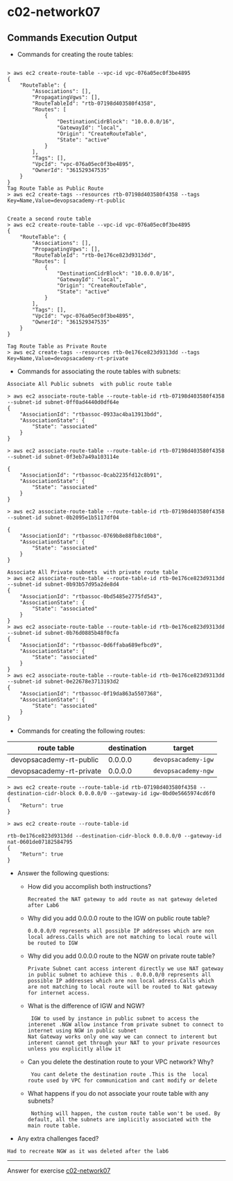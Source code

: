 # c02-network07

## Commands Execution Output

- Commands for creating the route tables:
```

> aws ec2 create-route-table --vpc-id vpc-076a05ec0f3be4895
{
    "RouteTable": {
        "Associations": [],
        "PropagatingVgws": [],
        "RouteTableId": "rtb-07198d403580f4358",
        "Routes": [
            {
                "DestinationCidrBlock": "10.0.0.0/16",
                "GatewayId": "local",
                "Origin": "CreateRouteTable",
                "State": "active"
            }
        ],
        "Tags": [],
        "VpcId": "vpc-076a05ec0f3be4895",
        "OwnerId": "361529347535"
    }
}
Tag Route Table as Public Route
> aws ec2 create-tags --resources rtb-07198d403580f4358 --tags Key=Name,Value=devopsacademy-rt-public


Create a second route table
> aws ec2 create-route-table --vpc-id vpc-076a05ec0f3be4895
{
    "RouteTable": {
        "Associations": [],
        "PropagatingVgws": [],
        "RouteTableId": "rtb-0e176ce823d9313dd",
        "Routes": [
            {
                "DestinationCidrBlock": "10.0.0.0/16",
                "GatewayId": "local",
                "Origin": "CreateRouteTable",
                "State": "active"
            }
        ],
        "Tags": [],
        "VpcId": "vpc-076a05ec0f3be4895",
        "OwnerId": "361529347535"
    }
}

Tag Route Table as Private Route
> aws ec2 create-tags --resources rtb-0e176ce823d9313dd --tags Key=Name,Value=devopsacademy-rt-private

```

- Commands for associating the route tables with subnets:
```
Associate All Public subnets  with public route table

> aws ec2 associate-route-table --route-table-id rtb-07198d403580f4358 --subnet-id subnet-0ff0ad4440d0df64e
{
    "AssociationId": "rtbassoc-0933ac4ba13913bdd",
    "AssociationState": {
        "State": "associated"
    }
}

> aws ec2 associate-route-table --route-table-id rtb-07198d403580f4358 --subnet-id subnet-0f3eb7a49a103114e

{
    "AssociationId": "rtbassoc-0cab2235fd12c8b91",
    "AssociationState": {
        "State": "associated"
    }
}

> aws ec2 associate-route-table --route-table-id rtb-07198d403580f4358 --subnet-id subnet-0b2095e1b5117df04

{
    "AssociationId": "rtbassoc-0769b8e88fb8c10b8",
    "AssociationState": {
        "State": "associated"
    }
}

Associate All Private subnets  with private route table
> aws ec2 associate-route-table --route-table-id rtb-0e176ce823d9313dd --subnet-id subnet-0b93b57d95a2de8d4
{
    "AssociationId": "rtbassoc-0bd5485e2775fd543",
    "AssociationState": {
        "State": "associated"
    }
}
> aws ec2 associate-route-table --route-table-id rtb-0e176ce823d9313dd --subnet-id subnet-0b76d0885b48f0cfa
{
    "AssociationId": "rtbassoc-0d6ffaba689efbcd9",
    "AssociationState": {
        "State": "associated"
    }
}
> aws ec2 associate-route-table --route-table-id rtb-0e176ce823d9313dd --subnet-id subnet-0e22678e3713193d2
{
    "AssociationId": "rtbassoc-0f19da863a5507368",
    "AssociationState": {
        "State": "associated"
    }
}
```

- Commands for creating the following routes:

|route table|destination|target|
|-|-|-|
|devopsacademy-rt-public|0.0.0.0|`devopsacademy-igw`|
|devopsacademy-rt-private|0.0.0.0|`devopsacademy-ngw`|
```
> aws ec2 create-route --route-table-id rtb-07198d403580f4358 --destination-cidr-block 0.0.0.0/0 --gateway-id igw-0bd0e5665974cd6f0	
{
    "Return": true
}

> aws ec2 create-route --route-table-id 

rtb-0e176ce823d9313dd --destination-cidr-block 0.0.0.0/0 --gateway-id nat-0601de07182584795
{
    "Return": true
}
```

- Answer the following questions:
  - How did you accomplish both instructions?
    ```
    Recreated the NAT gateway to add route as nat gateway deleted after Lab6
    ```

  - Why did you add 0.0.0.0 route to the IGW on public route table?
    ```
    0.0.0.0/0 represents all possible IP addresses which are non local adress.Calls which are not matching to local route will be routed to IGW
    ```

  - Why did you add 0.0.0.0 route to the NGW on private route table?
    ```
    Private Subnet cant access interent directly we use NAT gateway in public subnet to achieve this . 0.0.0.0/0 represents all possible IP addresses which are non local adress.Calls which are not matching to local route will be routed to Nat gateway for internet access.
    ```
    
  - What is the difference of IGW and NGW?
    ```
     IGW to used by instance in public subnet to access the interenet .NGW allow instance from private subnet to connect to internet using NGW in public subnet 
    Nat Gateway works only one way we can connect to interent but interent cannot get through your NAT to your private resources unless you explicitly allow it
    ```
    
  - Can you delete the destination route to your VPC network? Why?
    ```
     You cant delete the destination route .This is the  local route used by VPC for communication and cant modify or delete
    ```
    
  - What happens if you do not associate your route table with any subnets?
    ```
     Nothing will happen, the custom route table won't be used. By default, all the subnets are implicitly associated with the main route table.    
    ```


- Any extra challenges faced?
```
Had to recreate NGW as it was deleted after the lab6
```
<!-- Don't change anything below this point-->
***
Answer for exercise [c02-network07](https://github.com/devopsacademyau/academy/blob/477b00517edd51ed2e46038ec310d324a0d3f252/classes/02class/exercises/c02-network07/README.md)